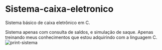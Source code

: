 # Sistema-caixa-eletronico
Sistema básico de caixa eletrônico em C.

Sistema apenas com consulta de saldos, e simulação de saque.
Apenas treinando meus conhecimentos que estou adquirindo com a linguagem C.
<br>
![print-sistema](https://user-images.githubusercontent.com/65837228/167229781-ca976ddc-83cd-4f2a-86e4-a5c195eba30c.png)
